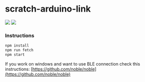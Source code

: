 # scratch-arduino-link
![](https://img.shields.io/travis/com/openblockcc/scratch-arduino-link) ![](https://img.shields.io/github/license/openblockcc/scratch-arduino-link)

### Instructions
```bash
npm install
npm run fetch
npm start
```

If you work on windows and want to use BLE connection check this instructions: [https://github.com/noble/noble](https://github.com/noble/noble)
